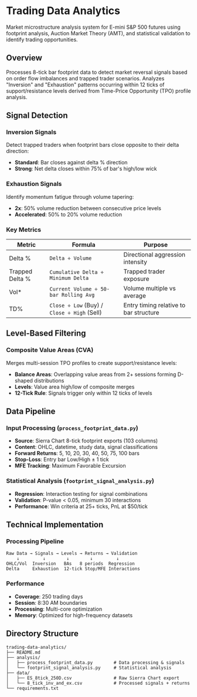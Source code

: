 # Trading Data Analytics

Market microstructure analysis system for E-mini S&P 500 futures using footprint analysis, Auction Market Theory (AMT), and statistical validation to identify trading opportunities.

## Overview

Processes 8-tick bar footprint data to detect market reversal signals based on order flow imbalances and trapped trader scenarios. Analyzes "Inversion" and "Exhaustion" patterns occurring within 12 ticks of support/resistance levels derived from Time-Price Opportunity (TPO) profile analysis.

## Signal Detection

### Inversion Signals
Detect trapped traders when footprint bars close opposite to their delta direction:
- **Standard**: Bar closes against delta % direction
- **Strong**: Net delta closes within 75% of bar's high/low wick

### Exhaustion Signals
Identify momentum fatigue through volume tapering:
- **2x**: 50% volume reduction between consecutive price levels
- **Accelerated**: 50% to 20% volume reduction

### Key Metrics

| Metric | Formula | Purpose |
|--------|---------|---------|
| Delta % | `Delta ÷ Volume` | Directional aggression intensity |
| Trapped Delta % | `Cumulative Delta ÷ Minimum Delta` | Trapped trader exposure |
| Vol* | `Current Volume ÷ 50-bar Rolling Avg` | Volume multiple vs average |
| TD% | `Close ÷ Low` (Buy) / `Close ÷ High` (Sell) | Entry timing relative to bar structure |

## Level-Based Filtering

### Composite Value Areas (CVA)
Merges multi-session TPO profiles to create support/resistance levels:
- **Balance Areas**: Overlapping value areas from 2+ sessions forming D-shaped distributions
- **Levels**: Value area high/low of composite merges
- **12-Tick Rule**: Signals trigger only within 12 ticks of levels

## Data Pipeline

### Input Processing (`process_footprint_data.py`)
- **Source**: Sierra Chart 8-tick footprint exports (103 columns)
- **Content**: OHLC, datetime, study data, signal classifications
- **Forward Returns**: 5, 10, 20, 30, 40, 50, 75, 100 bars
- **Stop-Loss**: Entry bar Low/High ± 1 tick
- **MFE Tracking**: Maximum Favorable Excursion

### Statistical Analysis (`footprint_signal_analysis.py`)
- **Regression**: Interaction testing for signal combinations
- **Validation**: P-value < 0.05, minimum 30 interactions
- **Performance**: Win criteria at 25+ ticks, PnL at $50/tick

## Technical Implementation

### Processing Pipeline
```
Raw Data → Signals → Levels → Returns → Validation
    ↓         ↓        ↓        ↓         ↓
OHLC/Vol  Inversion   BAs   8 periods  Regression
Delta     Exhaustion  12-tick Stop/MFE Interactions
```

### Performance
- **Coverage**: 250 trading days
- **Session**: 8:30 AM boundaries
- **Processing**: Multi-core optimization
- **Memory**: Optimized for high-frequency datasets

## Directory Structure

```
trading-data-analytics/
├── README.md
├── analysis/
│   ├── process_footprint_data.py        # Data processing & signals
│   └── footprint_signal_analysis.py     # Statistical analysis
├── data/
│   ├── ES_8tick_250D.csv                # Raw Sierra Chart export
│   └── 8_tick_inv_and_ex.csv            # Processed signals + returns
└── requirements.txt
```